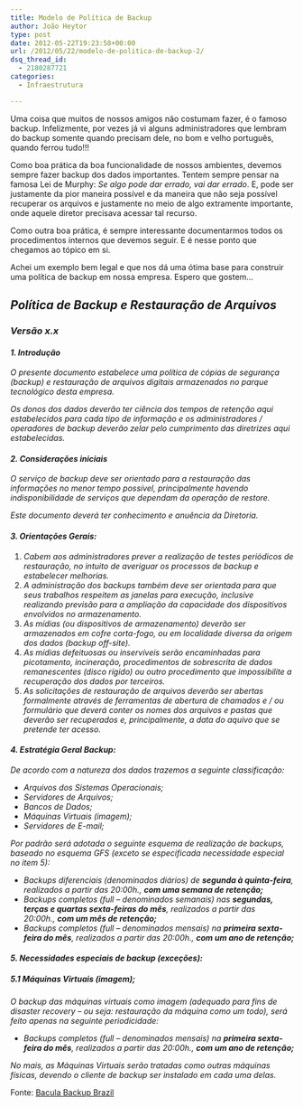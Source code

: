 ```yaml
---
title: Modelo de Política de Backup
author: João Heytor
type: post
date: 2012-05-22T19:23:58+00:00
url: /2012/05/22/modelo-de-politica-de-backup-2/
dsq_thread_id:
  - 2180287721
categories:
  - Infraestrutura

---
```

Uma coisa que muitos de nossos amigos não costumam fazer, é o famoso backup. Infelizmente, por vezes já vi alguns administradores que lembram do backup somente quando precisam dele, no bom e velho português, quando ferrou tudo!!!

Como boa prática da boa funcionalidade de nossos ambientes, devemos sempre fazer backup dos dados importantes. Tentem sempre pensar na famosa Lei de Murphy: _Se algo pode dar errado, vai dar errado_. E, pode ser justamente da pior maneira possível e da maneira que não seja possível recuperar os arquivos e justamente no meio de algo extramente importante, onde aquele diretor precisava acessar tal recurso.

Como outra boa prática, é sempre interessante documentarmos todos os procedimentos internos que devemos seguir. E é nesse ponto que chegamos ao tópico em si.

Achei um exemplo bem legal e que nos dá uma ótima base para construir uma política de backup em nossa empresa. Espero que gostem&#8230;

## _Política de Backup e Restauração de Arquivos_

### _Versão x.x_

#### _1. Introdução_

_O presente documento estabelece uma política de cópias de segurança (backup) e restauração de arquivos digitais armazenados no parque tecnológico desta empresa._

_Os donos dos dados deverão ter ciência dos tempos de retenção aqui estabelecidos para cada tipo de informação e os administradores / operadores de backup deverão zelar pelo cumprimento das diretrizes aqui estabelecidas._

#### _2. Considerações iniciais_

_O serviço de backup deve ser orientado para a restauração das informações no menor tempo possível, principalmente havendo indisponibilidade de serviços que dependam da operação de restore._

_Este documento deverá ter conhecimento e anuência da Diretoria._

#### _3. Orientações Gerais:_

  1. _Cabem aos administradores prever a realização de testes periódicos de restauração, no intuito de averiguar os processos de backup e estabelecer melhorias._
  2. _A administração dos backups também deve ser orientada para que seus trabalhos respeitem as janelas para execução, inclusive realizando previsão para a ampliação da capacidade dos dispositivos envolvidos no armazenamento._
  3. _As mídias (ou dispositivos de armazenamento) deverão ser armazenados em cofre corta-fogo, ou em localidade diversa da origem dos dados (backup off-site)._
  4. _As mídias defeituosas ou inservíveis serão encaminhadas para picotamento, incineração, procedimentos de sobrescrita de dados remanescentes (disco rígido) ou outro procedimento que impossibilite a recuperação dos dados por terceiros._
  5. _As solicitações de restauração de arquivos deverão ser abertas formalmente através de ferramentas de abertura de chamados e / ou formulário que deverá conter os nomes dos arquivos e pastas que deverão ser recuperados e, principalmente, a data do aquivo que se pretende ter acesso._

#### _4. Estratégia Geral Backup:_

_De acordo com a natureza dos dados trazemos a seguinte classificação:_

  * _Arquivos dos Sistemas Operacionais;_
  * _Servidores de Arquivos;_
  * _Bancos de Dados;_
  * _Máquinas Virtuais (imagem);_
  * _Servidores de E-mail;_

_Por padrão será adotada o seguinte esquema de realização de backups, baseado no esquema GFS (exceto se especificada necessidade especial no item 5):_

  * _Backups diferenciais (denominados diários) de **segunda à quinta-feira**, realizados a partir das 20:00h., **com uma semana de retenção;**_
  * _Backups completos (full – denominados semanais) nas **segundas, terças e quartas sexta-feiras do mês**, realizados a partir das 20:00h., **com um mês de retenção;**_
  * _Backups completos (full – denominados mensais) na **primeira sexta-feira do mês**, realizados a partir das 20:00h., **com um ano de retenção;**_

#### _5. Necessidades especiais de backup (exceções):_

##### _5.1 Máquinas Virtuais (imagem);_

_O backup das máquinas virtuais como imagem (adequado para fins de disaster recovery – ou seja: restauração da máquina como um todo), será feito apenas na seguinte periodicidade:_

  * _Backups completos (full – denominados mensais) na **primeira sexta-feira do mês**, realizados a partir das 20:00h., **com um ano de retenção;**_

_No mais, as Máquinas Virtuais serão tratadas como outras máquinas físicas, devendo o cliente de backup ser instalado em cada uma delas._

Fonte: <a href="http://www.bacula.com.br/?p=792" target="_blank" class="broken_link">Bacula Backup Brazil</a>